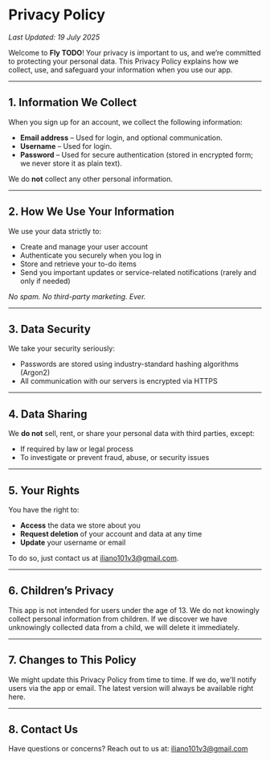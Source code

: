 # Privacy Policy

_Last Updated: 19 July 2025_

Welcome to **Fly TODO**! Your privacy is important to us, and we’re committed to protecting your personal data. This Privacy Policy explains how we collect, use, and safeguard your information when you use our app.

---

## 1. Information We Collect

When you sign up for an account, we collect the following information:

-   **Email address** – Used for login, and optional communication.
-   **Username** – Used for login.
-   **Password** – Used for secure authentication (stored in encrypted form; we never store it as plain text).

We do **not** collect any other personal information.

---

## 2. How We Use Your Information

We use your data strictly to:

-   Create and manage your user account
-   Authenticate you securely when you log in
-   Store and retrieve your to-do items
-   Send you important updates or service-related notifications (rarely and only if needed)

_No spam. No third-party marketing. Ever._

---

## 3. Data Security

We take your security seriously:

-   Passwords are stored using industry-standard hashing algorithms (Argon2)
-   All communication with our servers is encrypted via HTTPS

---

## 4. Data Sharing

We **do not** sell, rent, or share your personal data with third parties, except:

-   If required by law or legal process
-   To investigate or prevent fraud, abuse, or security issues

---

## 5. Your Rights

You have the right to:

-   **Access** the data we store about you
-   **Request deletion** of your account and data at any time
-   **Update** your username or email

To do so, just contact us at iliano101v3@gmail.com.

---

## 6. Children’s Privacy

This app is not intended for users under the age of 13.
We do not knowingly collect personal information from children.
If we discover we have unknowingly collected data from a child, we will delete it immediately.

---

## 7. Changes to This Policy

We might update this Privacy Policy from time to time.
If we do, we'll notify users via the app or email.
The latest version will always be available right here.

---

## 8. Contact Us

Have questions or concerns?
Reach out to us at: iliano101v3@gmail.com

